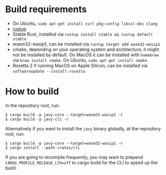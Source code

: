 # Build requirements

- On Ubuntu, `sudo apt-get install curl pkg-config libssl-dev clang`
- [rustup](https://rustup.rs/)
- Stable Rust, installed via `rustup install stable && rustup default stable`
- wasm32-wasip1, can be installed via `rustup target add wasm32-wasip1`
- cmake, depending on your operating system and architecture, it might not be
  installed by default. On MacOS it can be installed with `homebrew` via `brew
  install cmake`. On Ubuntu, `sudo apt-get install cmake`.
- Rosetta 2 if running MacOS on Apple Silicon, can be installed via
  `softwareupdate --install-rosetta`

# How to build

In the repository root, run:

```
$ cargo build -p javy-core --target=wasm32-wasip1 -r
$ cargo build -p javy-cli -r
```

Alternatively if you want to install the `javy` binary globally, at the
repository root, run:
```
$ cargo build -p javy-core --target=wasm32-wasip1 -r
$ cargo install --path crates/cli
```

If you are going to recompile frequently, you may want to prepend
`CARGO_PROFILE_RELEASE_LTO=off` to cargo build for the CLI to speed up the
build.
